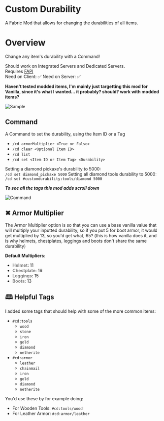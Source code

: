 #  Custom Durability
A Fabric Mod that allows for changing the durabilities of all items.

# Overview
Change any item's durability with a Command!

Should work on Integrated Servers and Dedicated Servers.\
Requires [FAPI](${fabric_api_url})\
Need on Client: ✅  Need on Server: ✅

**Haven't tested modded items, I'm mainly just targetting this mod for Vanilla, since it's what I wanted... it probably? should? work with modded items?**

![Sample](https://i.imgur.com/EcObE6G.png)

## Command
A Command to set the durability, using the Item ID or a Tag
+ `/cd armorMultiplier <True or False>`
+ `/cd clear <Optional Item ID>`
+ `/cd list`
+ `/cd set <Item ID or Item Tag> <Durability>`

Setting a diamond pickaxe's durability to 5000:\
`/cd set diamond_pickaxe 5000`
Setting all diamond tools durability to 5000:\
`/cd set #customdurability:tools/diamond 5000`

***To see all the tags this mod adds scroll down***

![Command](https://i.imgur.com/MDsbjTj.png)

## ✖ Armor Multiplier
The Armor Multiplier option is so that you can use a base vanilla value that will multiply
your inputted durability, so if you put 5 for boot armor, it would get multiplied by 13, so you'd get what, 65?
(this is how vanilla does it, and is why helmets, chestplates, leggings and boots don't share the same durability)

**Default Multipliers**:
+ <span style="color:gray;">**Helmet**</span>: 11
+ <span style="color:gray;">**Chestplate**</span>: 16
+ <span style="color:gray;">**Leggings**</span>: 15
+ <span style="color:gray;">**Boots**</span>: 13

## 🕮 Helpful Tags
I added some tags that should help with some of the more common items:

* `#cd:tools`
  * `wood`
  * `stone`
  * `iron`
  * `gold`
  * `diamond`
  * `netherite`
* `#cd:armor`
  * `leather`
  * `chainmail`
  * `iron`
  * `gold`
  * `diamond`
  * `netherite`

You'd use these by for example doing:
* For Wooden Tools: `#cd:tools/wood`
* For Leather Armor: `#cd:armor/leather`